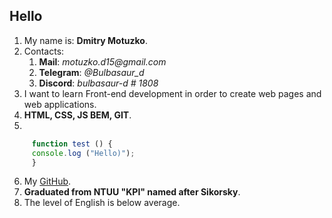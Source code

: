 ## Hello
1. My name is: **Dmitry Motuzko**.
2. Contacts:
     1. **Mail**: _motuzko.d15@gmail.com_
     2. __Telegram__: *@Bulbasaur_d*
     3. __Discord__: _bulbasaur-d # 1808_
3. I want to learn Front-end development in order to create web pages and web applications.
4. **HTML, CSS, JS BEM, GIT**.
5. 
```javascript
     function test () {
     console.log ("Hello)");
     }
```
6. My [GitHub](https://github.com/bulbasaur-d).
7. **Graduated from NTUU "KPI" named after Sikorsky**.
8. The level of English is below average.